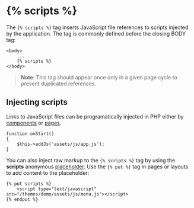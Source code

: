 # {% scripts %}

The `{% scripts %}` tag inserts JavaScript file references to scripts injected by the application. The tag is commonly defined before the closing BODY tag:

    <body>
        ...
        {% scripts %}
    </body>

> **Note**: This tag should appear once only in a given page cycle to prevent duplicated references.

## Injecting scripts

Links to JavaScript files can be programatically injected in PHP either by [components](../plugin/components#component-assets) or [pages](../cms/pages#injecting-assets).

    function onStart()
    {
        $this->addJs('assets/js/app.js');
    }

You can also inject raw markup to the `{% scripts %}` tag by using the **scripts**  anonymous [placeholder](../cms/layouts#placeholders). Use the `{% put %}` tag in pages or layouts to add content to the placeholder:

    {% put scripts %}
        <script type="text/javascript" src="/themes/demo/assets/js/menu.js"></script>
    {% endput %}
